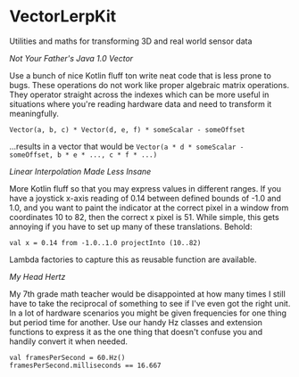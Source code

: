 # VectorLerpKit
Utilities and maths for transforming 3D and real world sensor data 

_Not Your Father's Java 1.0 Vector_

Use a bunch of nice Kotlin fluff ton write neat code that is less prone to bugs. These operations do not work like proper algebraic matrix operations. They operator straight across the indexes which can be more useful in situations where you're reading hardware data and need to transform it meaningfully.

`Vector(a, b, c) * Vector(d, e, f) * someScalar - someOffset`

...results in a vector that would be `Vector(a * d * someScalar - someOffset, b * e * ..., c * f * ...)`

_Linear Interpolation Made Less Insane_

More Kotlin fluff so that you may express values in different ranges. If you have a joystick x-axis reading of 0.14 between defined bounds of -1.0 and 1.0, and you want to paint the indicator at the correct pixel in a window from coordinates 10 to 82, then the correct x pixel is 51. While simple, this gets annoying if you have to set up many of these translations. Behold:

`val x = 0.14 from -1.0..1.0 projectInto (10..82)`

Lambda factories to capture this as reusable function are available.

_My Head Hertz_

My 7th grade math teacher would be disappointed at how many times I still have to take the reciprocal of something to see if I've even got the right unit. In a lot of hardware scenarios you might be given frequencies for one thing but period time for another. Use our handy Hz classes and extension functions to express it as the one thing that doesn't confuse you and handily convert it when needed.

```
val framesPerSecond = 60.Hz()
framesPerSecond.milliseconds == 16.667
